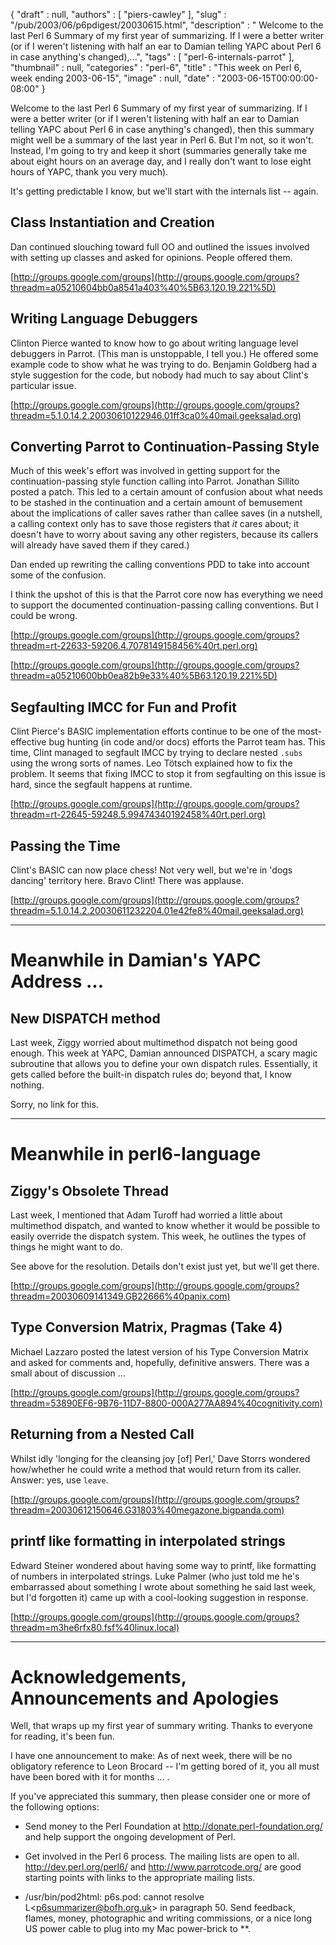 {
   "draft" : null,
   "authors" : [
      "piers-cawley"
   ],
   "slug" : "/pub/2003/06/p6pdigest/20030615.html",
   "description" : " Welcome to the last Perl 6 Summary of my first year of summarizing. If I were a better writer (or if I weren't listening with half an ear to Damian telling YAPC about Perl 6 in case anything's changed),...",
   "tags" : [
      "perl-6-internals-parrot"
   ],
   "thumbnail" : null,
   "categories" : "perl-6",
   "title" : "This week on Perl 6, week ending 2003-06-15",
   "image" : null,
   "date" : "2003-06-15T00:00:00-08:00"
}



Welcome to the last Perl 6 Summary of my first year of summarizing. If I were a better writer (or if I weren't listening with half an ear to Damian telling YAPC about Perl 6 in case anything's changed), then this summary might well be a summary of the last year in Perl 6. But I'm not, so it won't. Instead, I'm going to try and keep it short (summaries generally take me about eight hours on an average day, and I really don't want to lose eight hours of YAPC, thank you very much).

It's getting predictable I know, but we'll start with the internals list -- again.

<span id="class_instantiation_and_creation">Class Instantiation and Creation</span>
-----------------------------------------------------------------------------------

Dan continued slouching toward full OO and outlined the issues involved with setting up classes and asked for opinions. People offered them.

[http://groups.google.com/groups](http://groups.google.com/groups?threadm=a05210604bb0a8541a403%40%5B63.120.19.221%5D)

<span id="writing_language_debuggers">Writing Language Debuggers</span>
-----------------------------------------------------------------------

Clinton Pierce wanted to know how to go about writing language level debuggers in Parrot. (This man is unstoppable, I tell you.) He offered some example code to show what he was trying to do. Benjamin Goldberg had a style suggestion for the code, but nobody had much to say about Clint's particular issue.

[http://groups.google.com/groups](http://groups.google.com/groups?threadm=5.1.0.14.2.20030610122946.01ff3ca0%40mail.geeksalad.org)

<span id="converting_parrot_to_continuation_passing_style">Converting Parrot to Continuation-Passing Style</span>
-----------------------------------------------------------------------------------------------------------------

Much of this week's effort was involved in getting support for the continuation-passing style function calling into Parrot. Jonathan Sillito posted a patch. This led to a certain amount of confusion about what needs to be stashed in the continuation and a certain amount of bemusement about the implications of caller saves rather than callee saves (in a nutshell, a calling context only has to save those registers that *it* cares about; it doesn't have to worry about saving any other registers, because its callers will already have saved them if they cared.)

Dan ended up rewriting the calling conventions PDD to take into account some of the confusion.

I think the upshot of this is that the Parrot core now has everything we need to support the documented continuation-passing calling conventions. But I could be wrong.

[http://groups.google.com/groups](http://groups.google.com/groups?threadm=rt-22633-59206.4.7078149158456%40rt.perl.org)

[http://groups.google.com/groups](http://groups.google.com/groups?threadm=a05210600bb0ea82b9e33%40%5B63.120.19.221%5D)

<span id="segfaulting_imcc_for_fun_and_profit">Segfaulting IMCC for Fun and Profit</span>
-----------------------------------------------------------------------------------------

Clint Pierce's BASIC implementation efforts continue to be one of the most-effective bug hunting (in code and/or docs) efforts the Parrot team has. This time, Clint managed to segfault IMCC by trying to declare nested `.subs` using the wrong sorts of names. Leo Tötsch explained how to fix the problem. It seems that fixing IMCC to stop it from segfaulting on this issue is hard, since the segfault happens at runtime.

[http://groups.google.com/groups](http://groups.google.com/groups?threadm=rt-22645-59248.5.99474340192458%40rt.perl.org)

<span id="passing_the_time">Passing the Time</span>
---------------------------------------------------

Clint's BASIC can now place chess! Not very well, but we're in 'dogs dancing' territory here. Bravo Clint! There was applause.

[http://groups.google.com/groups](http://groups.google.com/groups?threadm=5.1.0.14.2.20030611232204.01e42fe8%40mail.geeksalad.org)

------------------------------------------------------------------------

<span id="meanwhile_in_damian's_yapc_address...">Meanwhile in Damian's YAPC Address ...</span>
==============================================================================================

<span id="new_dispatch_method">New DISPATCH method</span>
---------------------------------------------------------

Last week, Ziggy worried about multimethod dispatch not being good enough. This week at YAPC, Damian announced DISPATCH, a scary magic subroutine that allows you to define your own dispatch rules. Essentially, it gets called before the built-in dispatch rules do; beyond that, I know nothing.

Sorry, no link for this.

------------------------------------------------------------------------

<span id="meanwhile_in_perl6language">Meanwhile in perl6-language</span>
========================================================================

<span id="ziggy's_obsoleted_thread">Ziggy's Obsolete Thread</span>
------------------------------------------------------------------

Last week, I mentioned that Adam Turoff had worried a little about multimethod dispatch, and wanted to know whether it would be possible to easily override the dispatch system. This week, he outlines the types of things he might want to do.

See above for the resolution. Details don't exist just yet, but we'll get there.

[http://groups.google.com/groups](http://groups.google.com/groups?threadm=20030609141349.GB22666%40panix.com)

<span id="type_conversion_matrix,_pragmas_(take_4)">Type Conversion Matrix, Pragmas (Take 4)</span>
---------------------------------------------------------------------------------------------------

Michael Lazzaro posted the latest version of his Type Conversion Matrix and asked for comments and, hopefully, definitive answers. There was a small about of discussion ...

[http://groups.google.com/groups](http://groups.google.com/groups?threadm=53890EF6-9B76-11D7-8800-000A277AA894%40cognitivity.com)

<span id="returning_from_a_nested_call">Returning from a Nested Call</span>
---------------------------------------------------------------------------

Whilst idly 'longing for the cleansing joy \[of\] Perl,' Dave Storrs wondered how/whether he could write a method that would return from its caller. Answer: yes, use `leave`.

[http://groups.google.com/groups](http://groups.google.com/groups?threadm=20030612150646.G31803%40megazone.bigpanda.com)

<span id="printf_like_formatting_in_interpolated_strings">printf like formatting in interpolated strings</span>
---------------------------------------------------------------------------------------------------------------

Edward Steiner wondered about having some way to printf, like formatting of numbers in interpolated strings. Luke Palmer (who just told me he's embarrassed about something I wrote about something he said last week, but I'd forgotten it) came up with a cool-looking suggestion in response.

[http://groups.google.com/groups](http://groups.google.com/groups?threadm=m3he6rfx80.fsf%40linux.local)

------------------------------------------------------------------------

<span id="acknowledgements,_announcements_and_apologies">Acknowledgements, Announcements and Apologies</span>
=============================================================================================================

Well, that wraps up my first year of summary writing. Thanks to everyone for reading, it's been fun.

I have one announcement to make: As of next week, there will be no obligatory reference to Leon Brocard -- I'm getting bored of it, you all must have been bored with it for months ... .

If you've appreciated this summary, then please consider one or more of the following options:

-   Send money to the Perl Foundation at <http://donate.perl-foundation.org/> and help support the ongoing development of Perl.

-   Get involved in the Perl 6 process. The mailing lists are open to all. <http://dev.perl.org/perl6/> and <http://www.parrotcode.org/> are good starting points with links to the appropriate mailing lists.

-   /usr/bin/pod2html: p6s.pod: cannot resolve L&lt;p6summarizer@bofh.org.uk&gt; in paragraph 50. Send feedback, flames, money, photographic and writing commissions, or a nice long US power cable to plug into my Mac power-brick to **.


